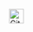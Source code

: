 

<img alt="GitHub commit activity" src="https://img.shields.io/github/commit-activity/y/tamga05/Circular_graph?style=flat-square" height="27">

